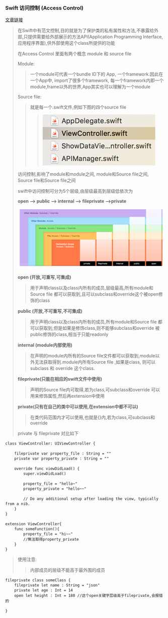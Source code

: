 ### Swift 访问控制 (Access Control)
[文章链接](https://medium.com/@jerrywang0420/access-control-教學-swift-3-ios-4d93ee567eb0)

>在Swift中有范文控制,目的就是为了保护类的私有属性和方法,不暴露给外部,只提供需要给外部展示的方法API(Application Programming Interface, 应用程序界面),供外部使用这个class所提供的功能
>
>在Access Control 里面有两个概念 module 和 source file
>
>Module: 
>>一个module可代表一个bundle ID下的 App, 一个framework.因此在一个App中, import了很多个framework, 每一个framework内即一个module,frame以外的世界,App其实也可以理解为一个module
>
>Source file:
>>就是每一个.swift文件,例如下图的四个source file
>>
>>>![](img/Sourcefile.png)
>
>访问控制,影响了module和module之间, module和Source file之间, Source file和Source file之间
>
>swift中访问控制可分为5个层级,由层级最高到层级低依次为
>
>**open  -->  public  -->  internal --> fileprivate -->private**
>
>![Swift访问控制层级](img/Swift访问控制层级.png)
>
>**open (开放,可重写,可集成)**
>> 用于声明class以及class内所有的成员,层级最高,所有module和Source file 都可以获取到,且可以subclass和override这个被open修饰的class
> 
>**public (开放,不可重写,不可集成)**
>> 用于声明class以及class内所有的成员,所有module和Source file 都可以获取到,但是如果是修饰class,则不能够subclass和override 被public修饰的class,相当于只能readonly
>
>**internal (module内部使用)**
>> 在声明的module内所有的Source file文件都可以获取到,module以外无法获取得到.module内所有Source file ,如果是class, 则可以 subclass 和 override 这个class.
>
>**fileprivate(只能在相应的swift文件中使用)**
>> 声明的Source file内可取得,若为class,可subclass和override
>> 可以用来修饰属性,然后再extension中使用
>
>**private(只有在自己的类中可以使用,在extension中都不可以)**
>> 在类代码范围内才可以使用,也就是{}内,若为class,可subclass和override
>
> private 与 fileprivate 对比如下


```
class ViewController: UIViewController {

    fileprivate var property_file : String = ""
    private var property_private : String = ""
    
    override func viewDidLoad() {
        super.viewDidLoad()
        
        property_file = "hello~"
        property_private = "hello~~"
        
        // Do any additional setup after loading the view, typically from a nib.
    }
}

extension ViewController{
    func someFunction(){
        property_file = "hi~~"
        //無法取得property_private
    }
}
```
> 使用注意: 
>>内部成员的层级不能高于最外围的成员

```
fileprivate class someClass {
	fileprivate let name : String = "json"
	private let age : Int = 14
	open let height : Int = 180 //这个open关键字层级高于fileprivate,会报错的

}
```




